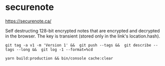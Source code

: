 # securenote


https://securenote.ca/


Self destructing 128-bit encrypted notes that are encrypted and decrypted in the browser. The key is transient (stored only in the link's location.hash).


`git tag -a v1 -m 'Version 1' && 
git push --tags && 
git describe --tags --long && 
git log -1 --format=%cd` 

`yarn build:production && bin/console cache:clear`
